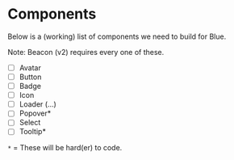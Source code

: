 # Components

Below is a (working) list of components we need to build for Blue.

Note: Beacon (v2) requires every one of these.

* [ ] Avatar
* [ ] Button
* [ ] Badge
* [ ] Icon
* [ ] Loader (...)
* [ ] Popover*
* [ ] Select
* [ ] Tooltip*

`*` = These will be hard(er) to code.
